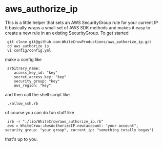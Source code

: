 aws_authorize_ip
================

This is a little helper that sets an AWS SecurityGroup rule for your current IP
It basically wraps a small set of AWS SDK methods and makes it easy to create a new rule in an existing SecurityGroup. To get started

     git clone git@github.com:WhiteCrowProductions/aws_authorize_ip.git
     cd aws_authorize_ip
     vi config/config.yml

make a config like 

     arbitrary_name:
        access_key_id: "key"
        secret_access_key: "key"
        security_group: "key"
        aws_region: "key"

and then call the shell script like

     ./allow_ssh.rb

of course you can do fun stuff like 

     irb -r "./lib/WhiteCrow/aws_authorize_ip.rb"
     aws = WhiteCrow::AwsAuthorizeIP.new(account: "your account", security_group: "your group", current_ip: "something totally bogus")

that's up to you.